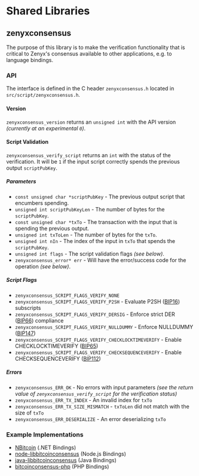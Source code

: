 Shared Libraries
================

## zenyxconsensus

The purpose of this library is to make the verification functionality that is critical to Zenyx's consensus available to other applications, e.g. to language bindings.

### API

The interface is defined in the C header `zenyxconsensus.h` located in  `src/script/zenyxconsensus.h`.

#### Version

`zenyxconsensus_version` returns an `unsigned int` with the API version *(currently at an experimental `0`)*.

#### Script Validation

`zenyxconsensus_verify_script` returns an `int` with the status of the verification. It will be `1` if the input script correctly spends the previous output `scriptPubKey`.

##### Parameters
- `const unsigned char *scriptPubKey` - The previous output script that encumbers spending.
- `unsigned int scriptPubKeyLen` - The number of bytes for the `scriptPubKey`.
- `const unsigned char *txTo` - The transaction with the input that is spending the previous output.
- `unsigned int txToLen` - The number of bytes for the `txTo`.
- `unsigned int nIn` - The index of the input in `txTo` that spends the `scriptPubKey`.
- `unsigned int flags` - The script validation flags *(see below)*.
- `zenyxconsensus_error* err` - Will have the error/success code for the operation *(see below)*.

##### Script Flags
- `zenyxconsensus_SCRIPT_FLAGS_VERIFY_NONE`
- `zenyxconsensus_SCRIPT_FLAGS_VERIFY_P2SH` - Evaluate P2SH ([BIP16](https://github.com/bitcoin/bips/blob/master/bip-0016.mediawiki)) subscripts
- `zenyxconsensus_SCRIPT_FLAGS_VERIFY_DERSIG` - Enforce strict DER ([BIP66](https://github.com/bitcoin/bips/blob/master/bip-0066.mediawiki)) compliance
- `zenyxconsensus_SCRIPT_FLAGS_VERIFY_NULLDUMMY` - Enforce NULLDUMMY ([BIP147](https://github.com/bitcoin/bips/blob/master/bip-0147.mediawiki))
- `zenyxconsensus_SCRIPT_FLAGS_VERIFY_CHECKLOCKTIMEVERIFY` - Enable CHECKLOCKTIMEVERIFY ([BIP65](https://github.com/bitcoin/bips/blob/master/bip-0065.mediawiki))
- `zenyxconsensus_SCRIPT_FLAGS_VERIFY_CHECKSEQUENCEVERIFY` - Enable CHECKSEQUENCEVERIFY ([BIP112](https://github.com/bitcoin/bips/blob/master/bip-0112.mediawiki))

##### Errors
- `zenyxconsensus_ERR_OK` - No errors with input parameters *(see the return value of `zenyxconsensus_verify_script` for the verification status)*
- `zenyxconsensus_ERR_TX_INDEX` - An invalid index for `txTo`
- `zenyxconsensus_ERR_TX_SIZE_MISMATCH` - `txToLen` did not match with the size of `txTo`
- `zenyxconsensus_ERR_DESERIALIZE` - An error deserializing `txTo`

### Example Implementations
- [NBitcoin](https://github.com/NicolasDorier/NBitcoin/blob/master/NBitcoin/Script.cs#L814) (.NET Bindings)
- [node-libbitcoinconsensus](https://github.com/bitpay/node-libbitcoinconsensus) (Node.js Bindings)
- [java-libbitcoinconsensus](https://github.com/dexX7/java-libbitcoinconsensus) (Java Bindings)
- [bitcoinconsensus-php](https://github.com/Bit-Wasp/bitcoinconsensus-php) (PHP Bindings)
